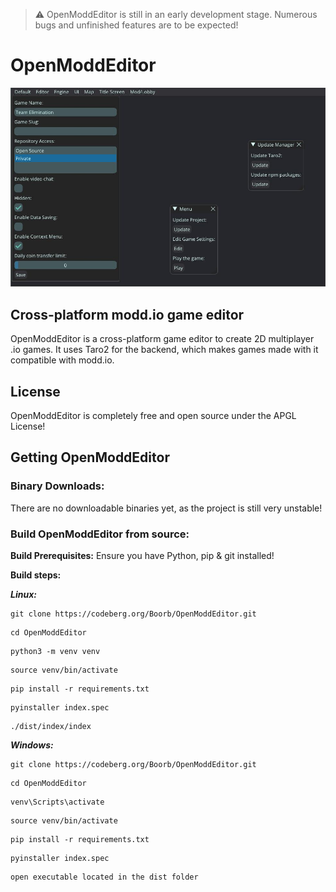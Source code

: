 > ⚠️ OpenModdEditor is still in an early development stage. Numerous bugs and unfinished features are to be expected!
# OpenModdEditor
![Editor](assets/editor.jpg)
## Cross-platform modd.io game editor
OpenModdEditor is a cross-platform game editor to create 2D multiplayer .io games.
It uses Taro2 for the backend, which makes games made with it compatible with modd.io.
## License
OpenModdEditor is completely free and open source under the APGL License!
## Getting OpenModdEditor
### Binary Downloads:
There are no downloadable binaries yet, as the project is still very unstable!
### Build OpenModdEditor from source:
**Build Prerequisites:**
Ensure you have Python, pip & git installed!

**Build steps:**

***Linux:***
```
git clone https://codeberg.org/Boorb/OpenModdEditor.git
```
```
cd OpenModdEditor
```
```
python3 -m venv venv
```
```
source venv/bin/activate
```
```
pip install -r requirements.txt
```
```
pyinstaller index.spec
```
```
./dist/index/index 
```
***Windows:***
```
git clone https://codeberg.org/Boorb/OpenModdEditor.git
```
```
cd OpenModdEditor
```
```
venv\Scripts\activate
```
```
source venv/bin/activate
```
```
pip install -r requirements.txt
```
```
pyinstaller index.spec
```
```
open executable located in the dist folder
```